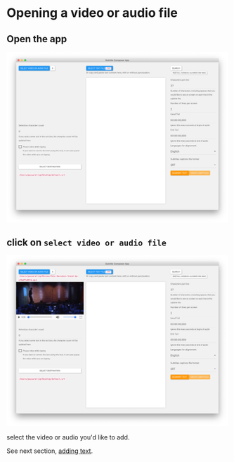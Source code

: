 # Opening a video or audio file

## Open the app

![Open](.gitbook/assets/open.png)

## click on `select video or audio file`

![](.gitbook/assets/select-video.png)

select the video or audio you'd like to add.

See next section, [adding text](adding-text/).

